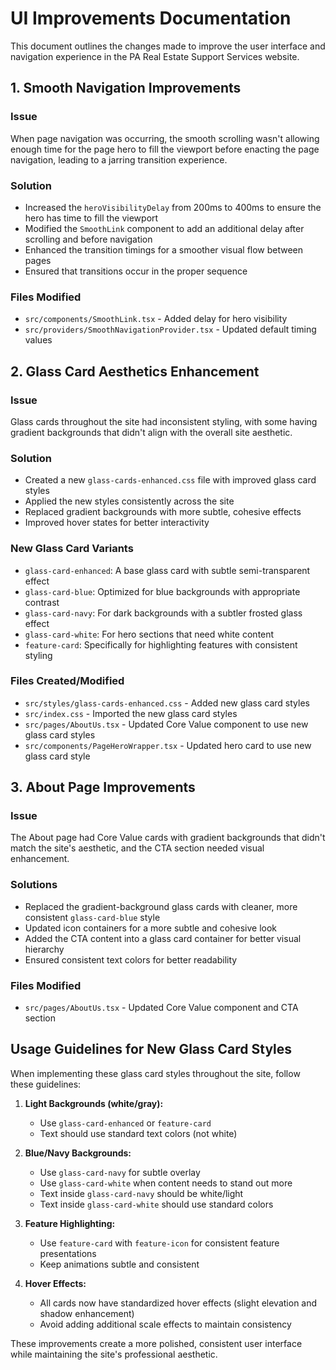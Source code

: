 # UI Improvements Documentation

This document outlines the changes made to improve the user interface and navigation experience in the PA Real Estate Support Services website.

## 1. Smooth Navigation Improvements

### Issue
When page navigation was occurring, the smooth scrolling wasn't allowing enough time for the page hero to fill the viewport before enacting the page navigation, leading to a jarring transition experience.

### Solution
- Increased the `heroVisibilityDelay` from 200ms to 400ms to ensure the hero has time to fill the viewport
- Modified the `SmoothLink` component to add an additional delay after scrolling and before navigation
- Enhanced the transition timings for a smoother visual flow between pages
- Ensured that transitions occur in the proper sequence

### Files Modified
- `src/components/SmoothLink.tsx` - Added delay for hero visibility
- `src/providers/SmoothNavigationProvider.tsx` - Updated default timing values

## 2. Glass Card Aesthetics Enhancement

### Issue
Glass cards throughout the site had inconsistent styling, with some having gradient backgrounds that didn't align with the overall site aesthetic.

### Solution
- Created a new `glass-cards-enhanced.css` file with improved glass card styles
- Applied the new styles consistently across the site
- Replaced gradient backgrounds with more subtle, cohesive effects
- Improved hover states for better interactivity

### New Glass Card Variants
- `glass-card-enhanced`: A base glass card with subtle semi-transparent effect
- `glass-card-blue`: Optimized for blue backgrounds with appropriate contrast
- `glass-card-navy`: For dark backgrounds with a subtler frosted glass effect
- `glass-card-white`: For hero sections that need white content
- `feature-card`: Specifically for highlighting features with consistent styling

### Files Created/Modified
- `src/styles/glass-cards-enhanced.css` - Added new glass card styles
- `src/index.css` - Imported the new glass card styles
- `src/pages/AboutUs.tsx` - Updated Core Value component to use new glass card styles
- `src/components/PageHeroWrapper.tsx` - Updated hero card to use new glass card style

## 3. About Page Improvements

### Issue
The About page had Core Value cards with gradient backgrounds that didn't match the site's aesthetic, and the CTA section needed visual enhancement.

### Solutions
- Replaced the gradient-background glass cards with cleaner, more consistent `glass-card-blue` style
- Updated icon containers for a more subtle and cohesive look
- Added the CTA content into a glass card container for better visual hierarchy
- Ensured consistent text colors for better readability

### Files Modified
- `src/pages/AboutUs.tsx` - Updated Core Value component and CTA section

## Usage Guidelines for New Glass Card Styles

When implementing these glass card styles throughout the site, follow these guidelines:

1. **Light Backgrounds (white/gray):**
   - Use `glass-card-enhanced` or `feature-card`
   - Text should use standard text colors (not white)

2. **Blue/Navy Backgrounds:**
   - Use `glass-card-navy` for subtle overlay
   - Use `glass-card-white` when content needs to stand out more
   - Text inside `glass-card-navy` should be white/light
   - Text inside `glass-card-white` should use standard colors

3. **Feature Highlighting:**
   - Use `feature-card` with `feature-icon` for consistent feature presentations
   - Keep animations subtle and consistent

4. **Hover Effects:**
   - All cards now have standardized hover effects (slight elevation and shadow enhancement)
   - Avoid adding additional scale effects to maintain consistency

These improvements create a more polished, consistent user interface while maintaining the site's professional aesthetic.